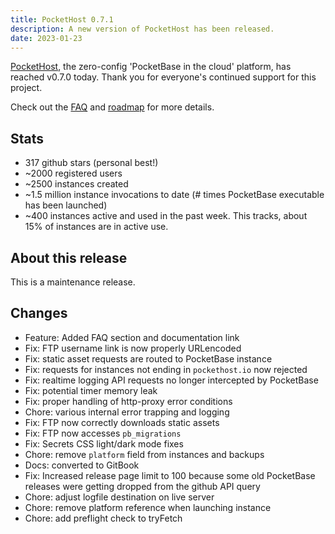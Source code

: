 ```yaml
---
title: PocketHost 0.7.1
description: A new version of PocketHost has been released.
date: 2023-01-23
---
```


[PocketHost](https://pockethost.io), the zero-config 'PocketBase in the cloud' platform, has reached v0.7.0 today. Thank you for everyone's continued support for this project.

Check out the [FAQ](../overview/faq.md) and [roadmap](../overview/roadmap.md) for more details.

## Stats

- 317 github stars (personal best!)
- ~2000 registered users
- ~2500 instances created
- ~1.5 million instance invocations to date (# times PocketBase executable has been launched)
- ~400 instances active and used in the past week. This tracks, about 15% of instances are in active use.

## About this release

This is a maintenance release.

## Changes

- Feature: Added FAQ section and documentation link
- Fix: FTP username link is now properly URLencoded
- Fix: static asset requests are routed to PocketBase instance
- Fix: requests for instances not ending in `pockethost.io` now rejected
- Fix: realtime logging API requests no longer intercepted by PocketBase
- Fix: potential timer memory leak
- Fix: proper handling of http-proxy error conditions
- Chore: various internal error trapping and logging
- Fix: FTP now correctly downloads static assets
- Fix: FTP now accesses `pb_migrations`
- Fix: Secrets CSS light/dark mode fixes
- Chore: remove `platform` field from instances and backups
- Docs: converted to GitBook
- Fix: Increased release page limit to 100 because some old PocketBase releases were getting dropped from the github API query
- Chore: adjust logfile destination on live server
- Chore: remove platform reference when launching instance
- Chore: add preflight check to tryFetch
